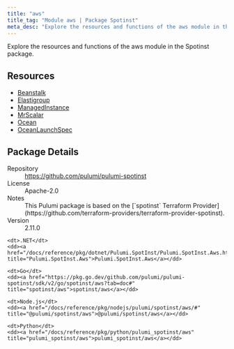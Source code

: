 ```yaml
---
title: "aws"
title_tag: "Module aws | Package Spotinst"
meta_desc: "Explore the resources and functions of the aws module in the Spotinst package."
---
```


<!-- WARNING: this file was generated by Pulumi Docs Generator. -->
<!-- Do not edit by hand unless you're certain you know what you are doing! -->

Explore the resources and functions of the aws module in the Spotinst package.

<h2 id="resources">Resources</h2>
<ul class="api">
    <li><a href="beanstalk" title="Beanstalk"><span class="symbol resource"></span>Beanstalk</a></li>
    <li><a href="elastigroup" title="Elastigroup"><span class="symbol resource"></span>Elastigroup</a></li>
    <li><a href="managedinstance" title="ManagedInstance"><span class="symbol resource"></span>ManagedInstance</a></li>
    <li><a href="mrscalar" title="MrScalar"><span class="symbol resource"></span>MrScalar</a></li>
    <li><a href="ocean" title="Ocean"><span class="symbol resource"></span>Ocean</a></li>
    <li><a href="oceanlaunchspec" title="OceanLaunchSpec"><span class="symbol resource"></span>OceanLaunchSpec</a></li>
</ul>

<h2 id="package-details">Package Details</h2>
<dl class="package-details">
	<dt>Repository</dt>
	<dd><a href="https://github.com/pulumi/pulumi-spotinst">https://github.com/pulumi/pulumi-spotinst</a></dd>
	<dt>License</dt>
	<dd>Apache-2.0</dd>
	<dt>Notes</dt>
	<dd>This Pulumi package is based on the [`spotinst` Terraform Provider](https://github.com/terraform-providers/terraform-provider-spotinst).</dd>
	<dt>Version</dt>
	<dd>2.11.0</dd>
</dl>



<dl class="tabular">

    <dt>.NET</dt>
    <dd><a href="/docs/reference/pkg/dotnet/Pulumi.SpotInst/Pulumi.SpotInst.Aws.html" title="Pulumi.SpotInst.Aws">Pulumi.SpotInst.Aws</a></dd>

    <dt>Go</dt>
    <dd><a href="https://pkg.go.dev/github.com/pulumi/pulumi-spotinst/sdk/v2/go/spotinst/aws?tab=doc#" title="spotinst/aws">spotinst/aws</a></dd>

    <dt>Node.js</dt>
    <dd><a href="/docs/reference/pkg/nodejs/pulumi/spotinst/aws/#" title="@pulumi/spotinst/aws">@pulumi/spotinst/aws</a></dd>

    <dt>Python</dt>
    <dd><a href="/docs/reference/pkg/python/pulumi_spotinst/aws" title="pulumi_spotinst/aws">pulumi_spotinst/aws</a></dd>

</dl>

